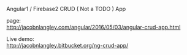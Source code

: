 Angular1 / Firebase2 CRUD ( Not a TODO ) App

page:  
http://jacobnlangley.com/angular/2016/05/03/angular-crud-app.html

Live demo:  
http://jacobnlangley.bitbucket.org/ng-crud-app/
